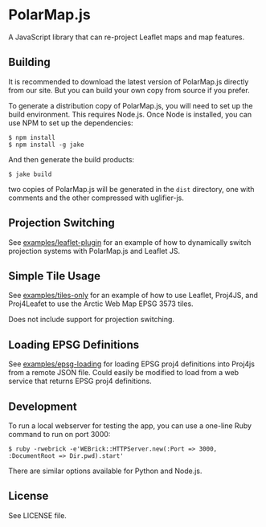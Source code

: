 # PolarMap.js

A JavaScript library that can re-project Leaflet maps and map features.

## Building

It is recommended to download the latest version of PolarMap.js directly from our site. But you can build your own copy from source if you prefer.

To generate a distribution copy of PolarMap.js, you will need to set up the build environment. This requires Node.js. Once Node is installed, you can use NPM to set up the dependencies:

    $ npm install
    $ npm install -g jake

And then generate the build products:

    $ jake build

two copies of PolarMap.js will be generated in the `dist` directory, one with comments and the other compressed with uglifier-js.

## Projection Switching

See [examples/leaflet-plugin](examples/leaflet-plugin) for an example of how to dynamically switch projection systems with PolarMap.js and Leaflet JS.

## Simple Tile Usage

See [examples/tiles-only](examples/tiles-only) for an example of how to use Leaflet, Proj4JS, and Proj4Leafet to use the Arctic Web Map EPSG 3573 tiles.

Does not include support for projection switching.

## Loading EPSG Definitions

See [examples/epsg-loading](examples/epsg-loading) for loading EPSG proj4 definitions into Proj4js from a remote JSON file. Could easily be modified to load from a web service that returns EPSG proj4 definitions.

## Development

To run a local webserver for testing the app, you can use a one-line Ruby command to run on port 3000:

    $ ruby -rwebrick -e'WEBrick::HTTPServer.new(:Port => 3000, :DocumentRoot => Dir.pwd).start'

There are similar options available for Python and Node.js.

## License

See LICENSE file.

